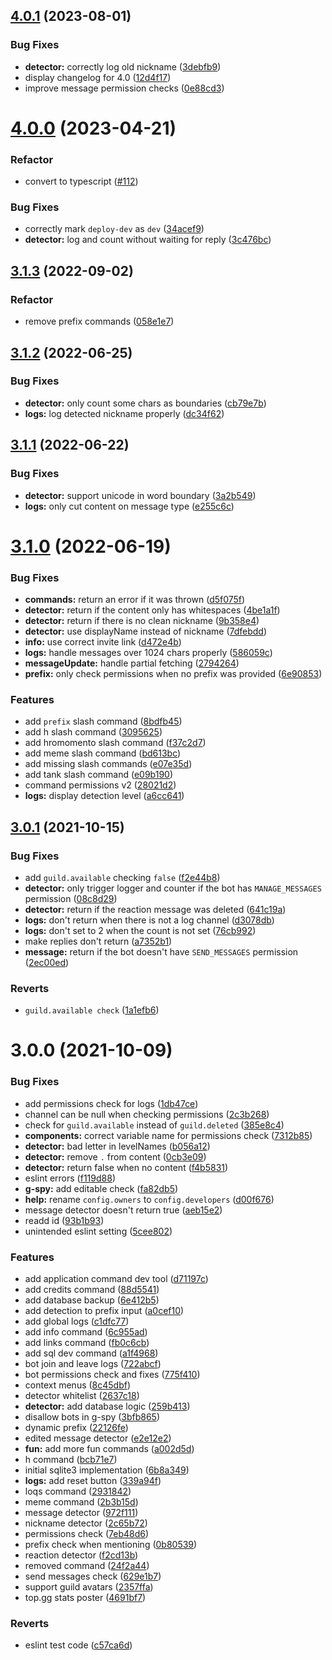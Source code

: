 ## [4.0.1](https://github.com/h-projects/gasbot/compare/4.0.0...4.0.1) (2023-08-01)

### Bug Fixes

- **detector:** correctly log old nickname ([3debfb9](https://github.com/h-projects/gasbot/commit/3debfb94227358e378ce6d422eb2aab0d315680a))
- display changelog for 4.0 ([12d4f17](https://github.com/h-projects/gasbot/commit/12d4f179ebfdae18917f115b05ca13e8aaa7e6ad))
- improve message permission checks ([0e88cd3](https://github.com/h-projects/gasbot/commit/0e88cd35476e341c6c0a8bf5599188e5f1a55c52))

# [4.0.0](https://github.com/h-projects/gasbot/compare/3.1.3...4.0.0) (2023-04-21)

### Refactor

- convert to typescript ([#112](https://github.com/h-projects/gasbot/pull/112))

### Bug Fixes

- correctly mark `deploy-dev` as `dev` ([34acef9](https://github.com/h-projects/gasbot/commit/34acef9961ef326de0ec25febee79e4ff4c521ca))
- **detector:** log and count without waiting for reply ([3c476bc](https://github.com/h-projects/gasbot/commit/3c476bce6348fb20d72c166d544b9b5117b27852))

## [3.1.3](https://github.com/h-projects/gasbot/compare/3.1.2...3.1.3) (2022-09-02)

### Refactor

- remove prefix commands ([058e1e7](https://github.com/h-projects/gasbot/commit/058e1e7bc73b30cdef89d6da752375ff71dac5e3))

## [3.1.2](https://github.com/h-projects/gasbot/compare/3.1.1...3.1.2) (2022-06-25)

### Bug Fixes

- **detector:** only count some chars as boundaries ([cb79e7b](https://github.com/h-projects/gasbot/commit/cb79e7b0d879c4e9025e4d3f896d4190fc4bd7ce))
- **logs:** log detected nickname properly ([dc34f62](https://github.com/h-projects/gasbot/commit/dc34f626ac4dc14381cf4307d01e916ae9b63836))

## [3.1.1](https://github.com/h-projects/gasbot/compare/3.1.0...3.1.1) (2022-06-22)

### Bug Fixes

- **detector:** support unicode in word boundary ([3a2b549](https://github.com/h-projects/gasbot/commit/3a2b54970e6eb8527465c3b5417f1d45fd4f1261))
- **logs:** only cut content on message type ([e255c6c](https://github.com/h-projects/gasbot/commit/e255c6cb947c968c5fd073eb92db10fa966321c0))

# [3.1.0](https://github.com/h-projects/gasbot/compare/3.0.1...3.1.0) (2022-06-19)

### Bug Fixes

- **commands:** return an error if it was thrown ([d5f075f](https://github.com/h-projects/gasbot/commit/d5f075f6954bed002a580ed7080ca1f3d10cdb65))
- **detector:** return if the content only has whitespaces ([4be1a1f](https://github.com/h-projects/gasbot/commit/4be1a1f569809db33f63ae7dd7f23e0ed98adf29))
- **detector:** return if there is no clean nickname ([9b358e4](https://github.com/h-projects/gasbot/commit/9b358e43a821f8fae93b6dd76120a377942d7ada))
- **detector:** use displayName instead of nickname ([7dfebdd](https://github.com/h-projects/gasbot/commit/7dfebdd7b456a20875a737bc906ffd005e78acd7))
- **info:** use correct invite link ([d472e4b](https://github.com/h-projects/gasbot/commit/d472e4bec9607702fdc57a6ef1b34ea5ab7dc0e4))
- **logs:** handle messages over 1024 chars properly ([586059c](https://github.com/h-projects/gasbot/commit/586059c18da616f3eb73c26f2073c6899cebcb5f))
- **messageUpdate:** handle partial fetching ([2794264](https://github.com/h-projects/gasbot/commit/2794264708c818ec2ffc00a1a4ac482016dfea53))
- **prefix:** only check permissions when no prefix was provided ([6e90853](https://github.com/h-projects/gasbot/commit/6e908538e52fe1895223104b3ff78be46efaf5b4))

### Features

- add `prefix` slash command ([8bdfb45](https://github.com/h-projects/gasbot/commit/8bdfb4566e21728df77ade84bfd6fd15f995135f))
- add h slash command ([3095625](https://github.com/h-projects/gasbot/commit/30956258b87a749900b2c38d7b687908432bb70c))
- add hromomento slash command ([f37c2d7](https://github.com/h-projects/gasbot/commit/f37c2d7d68a1fb15d84d32445e2d28d0c978cb4b))
- add meme slash command ([bd613bc](https://github.com/h-projects/gasbot/commit/bd613bc1fbcce45752df250473c5b4ac5b149bbe))
- add missing slash commands ([e07e35d](https://github.com/h-projects/gasbot/commit/e07e35df8f34f1d40f92224c6d794959621afb33))
- add tank slash command ([e09b190](https://github.com/h-projects/gasbot/commit/e09b1900b10ffee568a7218ac746f1cf78d333d3))
- command permissions v2 ([28021d2](https://github.com/h-projects/gasbot/commit/28021d207c1b7427dc652411a38d9c6092e80f4e))
- **logs:** display detection level ([a6cc641](https://github.com/h-projects/gasbot/commit/a6cc6412315880c67b983d6b82371845290b415a))

## [3.0.1](https://github.com/h-projects/gasbot/compare/3.0.0...3.0.1) (2021-10-15)

### Bug Fixes

- add `guild.available` checking `false` ([f2e44b8](https://github.com/h-projects/gasbot/commit/f2e44b89612ace2394669c9ec5b1cefff2201dcb))
- **detector:** only trigger logger and counter if the bot has `MANAGE_MESSAGES` permission ([08c8d29](https://github.com/h-projects/gasbot/commit/08c8d29106bdf24a5ad279ba66c7f3af36dff51c))
- **detector:** return if the reaction message was deleted ([641c19a](https://github.com/h-projects/gasbot/commit/641c19a09225b64e4cf546c541e5b75fae4b5092))
- **logs:** don't return when there is not a log channel ([d3078db](https://github.com/h-projects/gasbot/commit/d3078db562b72328775ac90e20af838849d6f04c))
- **logs:** don't set to 2 when the count is not set ([76cb992](https://github.com/h-projects/gasbot/commit/76cb99287f24392a70766e81fc1b521616502db1))
- make replies don't return ([a7352b1](https://github.com/h-projects/gasbot/commit/a7352b1a3279e3d613a0a88b4a1bc2ea38432d88))
- **message:** return if the bot doesn't have `SEND_MESSAGES` permission ([2ec00ed](https://github.com/h-projects/gasbot/commit/2ec00ed16f24e038965a712c06e3d912a008dcec))

### Reverts

- `guild.available check` ([1a1efb6](https://github.com/h-projects/gasbot/commit/1a1efb63a5d704118661f97808af631f2a4d2ad3))

# 3.0.0 (2021-10-09)

### Bug Fixes

- add permissions check for logs ([1db47ce](https://github.com/h-projects/gasbot/commit/1db47ceb068217eaadb4c5eaabf314812d56d702))
- channel can be null when checking permissions ([2c3b268](https://github.com/h-projects/gasbot/commit/2c3b268037a9bc69b1d7cf06e0ec0ef856369f7d))
- check for `guild.available` instead of `guild.deleted` ([385e8c4](https://github.com/h-projects/gasbot/commit/385e8c4962678f35c2f9d1d705a31c3baa5e062f))
- **components:** correct variable name for permissions check ([7312b85](https://github.com/h-projects/gasbot/commit/7312b85907b1db78feb2013df939e8893b52b257))
- **detector:** bad letter in levelNames ([b056a12](https://github.com/h-projects/gasbot/commit/b056a12b8c80806bcf920a2409691751fc12b641))
- **detector:** remove `.` from content ([0cb3e09](https://github.com/h-projects/gasbot/commit/0cb3e097361cf91cef16a51fd07009aab2255115))
- **detector:** return false when no content ([f4b5831](https://github.com/h-projects/gasbot/commit/f4b5831fec4e44d4aa158dc0600110228efe2803))
- eslint errors ([f119d88](https://github.com/h-projects/gasbot/commit/f119d88d2cfff90cd5c619859532f3d29fa7179a))
- **g-spy:** add editable check ([fa82db5](https://github.com/h-projects/gasbot/commit/fa82db5e2e6703373d4f6f929c930941bae773af))
- **help:** rename `config.owners` to `config.developers` ([d00f676](https://github.com/h-projects/gasbot/commit/d00f676b8c477e6d0b14b3ccdea9dc271570d197))
- message detector doesn't return true ([aeb15e2](https://github.com/h-projects/gasbot/commit/aeb15e212dfa8d17e19974fa3c2929e724ca8e78))
- readd id ([93b1b93](https://github.com/h-projects/gasbot/commit/93b1b93c0f26e685ae1d940172c7ac457298e4e8))
- unintended eslint setting ([5cee802](https://github.com/h-projects/gasbot/commit/5cee802d3c6772ef16eeecbff86aa082a3576633))

### Features

- add application command dev tool ([d71197c](https://github.com/h-projects/gasbot/commit/d71197cc4fc4c66c592ed9246639ad3e5fa7c02c))
- add credits command ([88d5541](https://github.com/h-projects/gasbot/commit/88d554149199b940d8a1fb58e3ac8a8b3d19dcf5))
- add database backup ([6e412b5](https://github.com/h-projects/gasbot/commit/6e412b55e2c649e3408d42350fa90a9a698cdeca))
- add detection to prefix input ([a0cef10](https://github.com/h-projects/gasbot/commit/a0cef10cbac2b778c7b73766d002cdae12c443e6))
- add global logs ([c1dfc77](https://github.com/h-projects/gasbot/commit/c1dfc771cfb759114d549253f3df18893e723d2a))
- add info command ([6c955ad](https://github.com/h-projects/gasbot/commit/6c955ad29f98c7d8b60760c4a7b024d1c98a1a8c))
- add links command ([fb0c6cb](https://github.com/h-projects/gasbot/commit/fb0c6cb068e7a185c03ea88529fc033d225abcf2))
- add sql dev command ([a1f4968](https://github.com/h-projects/gasbot/commit/a1f496865719dc6c636540769292a5fd8ac1c355))
- bot join and leave logs ([722abcf](https://github.com/h-projects/gasbot/commit/722abcfee74031aef6b66f0ad20f74539f2a6d75))
- bot permissions check and fixes ([775f410](https://github.com/h-projects/gasbot/commit/775f410747553254ab2928d17bb1d4d988e0c9dd))
- context menus ([8c45dbf](https://github.com/h-projects/gasbot/commit/8c45dbf11a30e42731875d3388ba7f1ad7250903))
- detector whitelist ([2637c18](https://github.com/h-projects/gasbot/commit/2637c18b6ef3a977dbe3833cc1ece24ceb9574ae))
- **detector:** add database logic ([259b413](https://github.com/h-projects/gasbot/commit/259b413813b1d8a2289cf9c537cc5f5b1a9e08e1))
- disallow bots in g-spy ([3bfb865](https://github.com/h-projects/gasbot/commit/3bfb865c83fdc41396a20d0546075a4988421948))
- dynamic prefix ([22126fe](https://github.com/h-projects/gasbot/commit/22126fee82fb1ad752da56359adf64d25714289f))
- edited message detector ([e2e12e2](https://github.com/h-projects/gasbot/commit/e2e12e2e8aecf3b5478bd424a0974d9d49565805))
- **fun:** add more fun commands ([a002d5d](https://github.com/h-projects/gasbot/commit/a002d5d39e7e544414ee3af2dd80c5c89f1bcc32))
- h command ([bcb71e7](https://github.com/h-projects/gasbot/commit/bcb71e794609ba7ba03d80d2775e3eeb346735e4))
- initial sqlite3 implementation ([6b8a349](https://github.com/h-projects/gasbot/commit/6b8a3494cbe01c984932759dfb45f83ef9d884bc))
- **logs:** add reset button ([339a94f](https://github.com/h-projects/gasbot/commit/339a94f757d424a6d5c239d69755fa63d52756a3))
- loqs command ([2931842](https://github.com/h-projects/gasbot/commit/293184231618e805e6f177a9bd9271c0e84ffb66))
- meme command ([2b3b15d](https://github.com/h-projects/gasbot/commit/2b3b15d68b3779f0b757bbbe4b30fffbf5381ebb))
- message detector ([972f111](https://github.com/h-projects/gasbot/commit/972f111a7b825a4995a63ee2ea11114dc23d8324))
- nickname detector ([2c65b72](https://github.com/h-projects/gasbot/commit/2c65b720eed231bf55fb4bb8a2b6b6bf93040bb7))
- permissions check ([7eb48d6](https://github.com/h-projects/gasbot/commit/7eb48d63099a9968c6fc8087c43f15ed7df3f7d0))
- prefix check when mentioning ([0b80539](https://github.com/h-projects/gasbot/commit/0b8053966cd9e89e05b729891b3ebacb981df3f9))
- reaction detector ([f2cd13b](https://github.com/h-projects/gasbot/commit/f2cd13b923413e4452dcce5b33bd38273fb5e226))
- removed command ([24f2a44](https://github.com/h-projects/gasbot/commit/24f2a4406ead1962c82030f12ac03aaf563d726b))
- send messages check ([629e1b7](https://github.com/h-projects/gasbot/commit/629e1b72bac0914878c7ef08f2435f98e32ef12e))
- support guild avatars ([2357ffa](https://github.com/h-projects/gasbot/commit/2357ffa21d6bffba7feb012559dba351498576d0))
- top.gg stats poster ([4691bf7](https://github.com/h-projects/gasbot/commit/4691bf7249e05d2bc95416f88d344510f6879f4b))

### Reverts

- eslint test code ([c57ca6d](https://github.com/h-projects/gasbot/commit/c57ca6d4cb56488938297812436cdd0cb38507c5))

